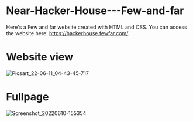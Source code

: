 # Near-Hacker-House---Few-and-far
Here's a Few and far website created with HTML and CSS.
You can access the website here: https://hackerhouse.fewfar.com/

# Website view
![Picsart_22-06-11_04-43-45-717](https://user-images.githubusercontent.com/106864582/173172378-8d4a0ecc-b197-44a9-a2f7-28378a0ad71c.jpg)

# Fullpage
![Screenshot_20220610-155354](https://user-images.githubusercontent.com/106864582/173172641-12d4a1a7-3d59-4554-8571-03ebad591cde.png)
